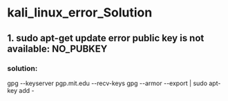 # kali_linux_error_Solution


## 1. sudo apt-get update error public key is not available: NO_PUBKEY
### solution:  

gpg --keyserver pgp.mit.edu --recv-keys <YOUR KEY DISPLAYED ON CONSOLE>
gpg --armor --export <YOUR KEY DISPLAYED ON CONSOLE> | sudo apt-key add -
